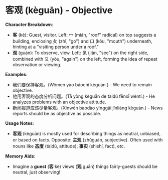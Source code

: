 # **客观 (kèguān) - Objective**

**Character Breakdown**:  
- **客** (kè): Guest, visitor. Left: 宀 (mián, "roof" radical) on top suggests a building, enclosing 夂 (zhǐ, "go") and 口 (kǒu, "mouth") underneath, hinting at a "visiting person under a roof."  
- **观** (guān): To observe, view. Left: 见 (jiàn, "see") on the right side, combined with 又 (yòu, "again") on the left, forming the idea of repeat observation or viewing.

**Examples**:  
- 我们要保持客观。(Wǒmen yào bǎochí kèguān.) - We need to remain objective.  
- 他用客观的态度分析问题。(Tā yòng kèguān de tàidù fēnxī wèntí.) - He analyzes problems with an objective attitude.  
- 新闻报道应该尽量客观。(Xīnwén bàodào yīnggāi jǐnliàng kèguān.) - News reports should be as objective as possible.

**Usage Notes**:  
- **客观** (kèguān) is mostly used for describing things as neutral, unbiased, or based on facts. Opposite: **主观** (zhǔguān, subjective). Often used with nouns like **态度** (tàidù, attitude), **事实** (shìshí, fact), etc.

**Memory Aids**:  
- Imagine a **guest** (**客** kè) views (**观** guān) things fairly-guests should be neutral, just observing!